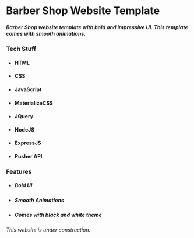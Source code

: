 # Barber Shop Website Template

##### Barber Shop website template with bold and impressive UI. This template comes with smooth animations. 

### Tech Stuff
* #### HTML
* #### CSS
* #### JavaScript
* #### MaterializeCSS
* #### JQuery
* #### NodeJS
* #### ExpressJS
* #### Pusher API

### Features
* ##### Bold UI
* ##### Smooth Animations
* ##### Comes with black and white theme

###### This website is under construction.
